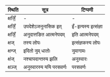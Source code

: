 | स्थिति | सूत्र | टिप्पणी |
| ----- | ------- | ------ |
| क्षजिँ॒ | - | - |
| क्षजिँ॒ | उपदेशेऽजनुनासिक इत् | इँ-इत्यस्य इत्संज्ञा |
| क्षजिँ॒ | अनुदात्तङित आत्मनेपदम् | इति आत्मनेपदम् |
| क्षज् | तस्य लोपः | इत्संज्ञकस्य लोपः |
| क्षन्ज् | इदितो नुम् धातोः | नुमागामः |
| क्षंज् | नश्चापदान्तस्य झलि | अनुस्वारः |
| क्षञ्ज् | अनुस्वारस्य ययि परसवर्णः | परसवर्णः |
